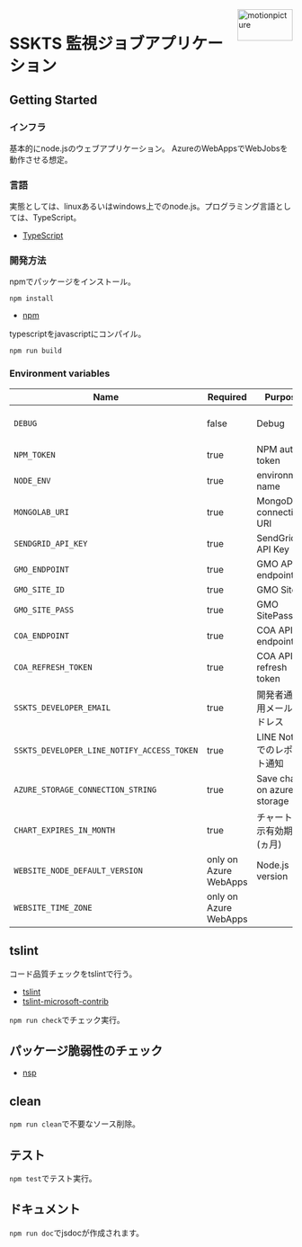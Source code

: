 <img src="https://motionpicture.jp/images/common/logo_01.svg" alt="motionpicture" title="motionpicture" align="right" height="56" width="98"/>

# SSKTS 監視ジョブアプリケーション

## Getting Started

### インフラ
基本的にnode.jsのウェブアプリケーション。
AzureのWebAppsでWebJobsを動作させる想定。

### 言語
実態としては、linuxあるいはwindows上でのnode.js。プログラミング言語としては、TypeScript。

* [TypeScript](https://www.typescriptlang.org/)

### 開発方法
npmでパッケージをインストール。

```shell
npm install
```
* [npm](https://www.npmjs.com/)


typescriptをjavascriptにコンパイル。

```shell
npm run build
```


### Environment variables

| Name                                       | Required              | Purpose                      | Value                   |
| ------------------------------------------ | --------------------- | ---------------------------- | ----------------------- |
| `DEBUG`                                    | false                 | Debug                        | sskts-monitoring-jobs:* |
| `NPM_TOKEN`                                | true                  | NPM auth token               |                         |
| `NODE_ENV`                                 | true                  | environment name             |                         |
| `MONGOLAB_URI`                             | true                  | MongoDB connection URI       |                         |
| `SENDGRID_API_KEY`                         | true                  | SendGrid API Key             |                         |
| `GMO_ENDPOINT`                             | true                  | GMO API endpoint             |                         |
| `GMO_SITE_ID`                              | true                  | GMO SiteID                   |                         |
| `GMO_SITE_PASS`                            | true                  | GMO SitePass                 |                         |
| `COA_ENDPOINT`                             | true                  | COA API endpoint             |                         |
| `COA_REFRESH_TOKEN`                        | true                  | COA API refresh token        |                         |
| `SSKTS_DEVELOPER_EMAIL`                    | true                  | 開発者通知用メールアドレス          |                         |
| `SSKTS_DEVELOPER_LINE_NOTIFY_ACCESS_TOKEN` | true                  | LINE Notifyでのレポート通知        |                         |
| `AZURE_STORAGE_CONNECTION_STRING`          | true                  | Save charts on azure storage |                         |
| `CHART_EXPIRES_IN_MONTH`                   | true                  | チャート表示有効期間(ヵ月)        |                         |
| `WEBSITE_NODE_DEFAULT_VERSION`             | only on Azure WebApps | Node.js version              |                         |
| `WEBSITE_TIME_ZONE`                        | only on Azure WebApps |                              | Tokyo Standard Time     |


## tslint

コード品質チェックをtslintで行う。
* [tslint](https://github.com/palantir/tslint)
* [tslint-microsoft-contrib](https://github.com/Microsoft/tslint-microsoft-contrib)

`npm run check`でチェック実行。


## パッケージ脆弱性のチェック

* [nsp](https://www.npmjs.com/package/nsp)


## clean
`npm run clean`で不要なソース削除。


## テスト
`npm test`でテスト実行。


## ドキュメント
`npm run doc`でjsdocが作成されます。
